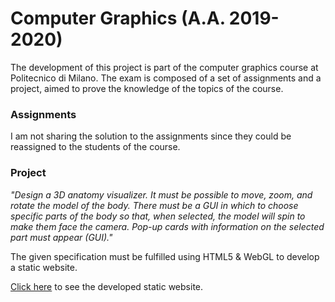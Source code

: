 # Computer Graphics (A.A. 2019-2020)

The development of this project is part of the computer graphics course at Politecnico di Milano. The exam is composed of a set of assignments and a project, aimed to prove the knowledge of the topics of the course.

### Assignments

I am not sharing the solution to the assignments since they could be reassigned to the students of the course.

### Project

_"Design a 3D anatomy visualizer. It must be possible to move, zoom, and rotate the model of the body. There must be a GUI in which to choose specific parts of the body so that, when selected, the model will spin to make them face the camera. Pop-up cards with information on the selected part must appear (GUI)."_

The given specification must be fulfilled using HTML5 & WebGL to develop a static website.

[Click here](https://simonebraga.github.io/computer_graphics_project_2020/) to see the developed static website.

